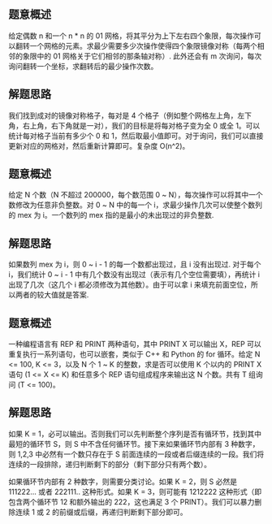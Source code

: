 ## 题意概述

给定偶数 n 和一个 n * n 的 01 网格，将其平分为上下左右四个象限，每次操作可以翻转一个网格的元素。求最少需要多少次操作使得四个象限镜像对称（每两个相邻的象限中的 01 网格关于它们相邻的那条轴对称）. 此外还会有 m 次询问，每次询问翻转一个坐标，求翻转后的最少操作次数。

## 解题思路

我们找到成对的镜像对称格子，每对是 4 个格子（例如整个网格左上角，左下角，右上角，右下角就是一对），我们的目标是将每对格子变为全 0 或全 1。可以统计每对格子当前有多少个 0 和 1，然后取最小值即可。对于询问，我们可以直接更新对应的网格对，然后重新计算即可。复杂度 O(n^2)。

## 题意概述

给定 N 个数（N 不超过 200000，每个数范围 0 ~ N），每次操作可以将其中一个数修改为任意非负整数。对 0 ~ N 中的每一个 i，求最少操作几次可以使整个数列的 mex 为 i。一个数列的 mex 指的是最小的未出现过的非负整数.

## 解题思路

如果数列 mex 为 i，则 0 ~ i - 1 的每一个数都出现过，且 i 没有出现过. 对于每个 i，我们统计 0 ~ i - 1 中有几个数没有出现过（表示有几个空位需要填），再统计 i 出现了几次（这几个 i 都必须修改为其他数）。由于可以拿 i 来填充前面空位，所以两者的较大值就是答案.

## 题意概述

一种编程语言有 REP 和 PRINT 两种语句，其中 PRINT X 可以输出 X，REP 可以重复执行一系列语句，也可以嵌套，类似于 C++ 和 Python 的 for 循环。给定 N <= 100, K <= 3，以及 N 个 1 ~ K 的整数，求是否可以使用 K 个以内的 PRINT X 语句 (1 <= X <= K) 和任意多个 REP 语句组成程序来输出这 N 个数。共有 T 组询问 (T <= 100)。

## 解题思路

如果 K = 1，必可以输出。否则我们可以先判断整个序列是否有循环节，找到其中最短的循环节 S，则 S 中不含任何循环节。接下来如果循环节内部有 3 种数字，则 1,2,3 中必然有一个数只存在于 S 前面连续的一段或者后缀连续的一段。我们将连续的一段排除，递归判断剩下的部分（剩下部分只有两个数）。

如果循环节内部有 2 种数字，则需要分类讨论。如果 K = 2，则 S 必然是 111222... 或者 222111.. 这种形式。如果 K = 3，则可能有 1212222 这种形式（即包含两个循环节 12 和额外输出的 222，这也满足 3 个 PRINT）。我们可以暴力删除连续 1 或 2 的前缀或后缀，再递归判断剩下部分即可。
